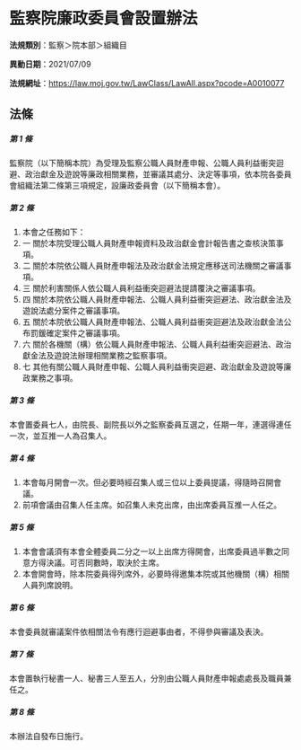 # 監察院廉政委員會設置辦法

**法規類別**：監察＞院本部＞組織目

**異動日期**：2021/07/09  

**法規網址**：https://law.moj.gov.tw/LawClass/LawAll.aspx?pcode=A0010077





## 法條
##### 第 1 條
監察院（以下簡稱本院）為受理及監察公職人員財產申報、公職人員利益衝突迴避、政治獻金及遊說等廉政相關業務，並審議其處分、決定等事項，依本院各委員會組織法第二條第三項規定，設廉政委員會（以下簡稱本會）。

##### 第 2 條
1. 本會之任務如下：
1. 一  關於本院受理公職人員財產申報資料及政治獻金會計報告書之查核決策事項。
1. 二  關於本院依公職人員財產申報法及政治獻金法規定應移送司法機關之審議事項。
1. 三  關於利害關係人依公職人員利益衝突迴避法提請覆決之審議事項。
1. 四  關於本院依公職人員財產申報法、公職人員利益衝突迴避法、政治獻金法及遊說法處分案件之審議事項。
1. 五  關於本院依公職人員財產申報法、公職人員利益衝突迴避法及政治獻金法公布罰鍰確定案件之審議事項。
1. 六  關於各機關（構）依公職人員財產申報法、公職人員利益衝突迴避法、政治獻金法及遊說法辦理相關業務之監察事項。
1. 七  其他有關公職人員財產申報、公職人員利益衝突迴避、政治獻金及遊說等廉政業務之事項。

##### 第 3 條
本會置委員七人，由院長、副院長以外之監察委員互選之，任期一年，連選得連任一次，並互推一人為召集人。

##### 第 4 條
1. 本會每月開會一次。但必要時經召集人或三位以上委員提議，得隨時召開會議。
1. 前項會議由召集人任主席。如召集人未克出席，由出席委員互推一人任之。

##### 第 5 條
1. 本會會議須有本會全體委員二分之一以上出席方得開會，出席委員過半數之同意方得決議。可否同數時，取決於主席。
1. 本會開會時，除本院委員得列席外，必要時得邀集本院或其他機關（構）相關人員列席說明。

##### 第 6 條
本會委員就審議案件依相關法令有應行迴避事由者，不得參與審議及表決。

##### 第 7 條
本會置執行秘書一人、秘書三人至五人，分別由公職人員財產申報處處長及職員兼任之。

##### 第 8 條
本辦法自發布日施行。


